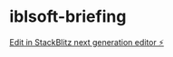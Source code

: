 # iblsoft-briefing

[Edit in StackBlitz next generation editor ⚡️](https://stackblitz.com/~/github.com/senzit/iblsoft-briefing)